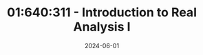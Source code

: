 ---
title: "01:640:311 - Introduction to Real Analysis I"
date: 2024-06-01
summary: "Introduction to language and fundamental concepts of analysis. The real numbers, sequences, limits, continuity, differentiation in one variable."
tags:
  - Rutgers University
  - Instructor
---